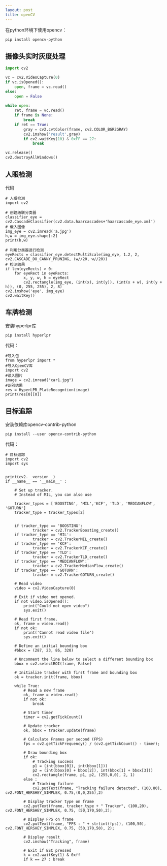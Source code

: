 ```yaml
---
layout: post
title: openCV
---
```


在python环境下使用opencv：

    pip install opencv-python

## 摄像头实时灰度处理

```python
import cv2

vc = cv2.VideoCapture(0)
if vc.isOpened():
    open, frame = vc.read()
else:
    open = False
    
while open:
    ret, frame = vc.read()
    if frame is None:
        break
    if ret == True:
        gray = cv2.cvtColor(frame, cv2.COLOR_BGR2GRAY)
        cv2.imshow('result',gray)
        if cv2.waitKey(10) & 0xFF == 27:
            break

vc.release()
cv2.destroyAllWindows()
```

## 人眼检测

代码

    # 人眼检测
    import cv2

    # 创建级联分类器
    classifier_eye = cv2.CascadeClassifier(cv2.data.haarcascades+'haarcascade_eye.xml')
    # 载入图像
    img_eye = cv2.imread('a.jpg')
    h,w = img_eye.shape[:2]
    print(h,w)

    # 利用分类器进行检测
    eyeRects = classifier_eye.detectMultiScale(img_eye, 1.2, 2, cv2.CASCADE_DO_CANNY_PRUNING, (w//20, w//20))
    # 检测结果
    if len(eyeRects) > 0:
        for eyeRect in eyeRects:
            x, y, w, h = eyeRect
            cv2.rectangle(img_eye, (int(x), int(y)), (int(x + w), int(y + h)), (0, 255, 255), 2, 8)
    cv2.imshow('eye', img_eye)
    cv2.waitKey()

## 车牌检测

安装hyperlpr库

    pip install hyperlpr

代码：

    #导入包
    from hyperlpr import *
    #导入OpenCV库
    import cv2
    #读入图片
    image = cv2.imread("car1.jpg")
    #识别结果
    res = HyperLPR_PlateRecogntion(image)
    print(res[0][0])

## 目标追踪 

安装依赖库opencv-contrib-python

    pip install --user opencv-contrib-python

代码：

    # 目标追踪
    import cv2
    import sys
    
    
    print(cv2.__version__)
    if __name__ == '__main__' :
    
        # Set up tracker.
        # Instead of MIL, you can also use
    
        tracker_types = ['BOOSTING', 'MIL','KCF', 'TLD', 'MEDIANFLOW', 'GOTURN']
        tracker_type = tracker_types[2]
    
        
        if tracker_type == 'BOOSTING':
                tracker = cv2.TrackerBoosting_create()
        if tracker_type == 'MIL':
                tracker = cv2.TrackerMIL_create()
        if tracker_type == 'KCF':
                tracker = cv2.TrackerKCF_create()
        if tracker_type == 'TLD':
                tracker = cv2.TrackerTLD_create()
        if tracker_type == 'MEDIANFLOW':
                tracker = cv2.TrackerMedianFlow_create()
        if tracker_type == 'GOTURN':
                tracker = cv2.TrackerGOTURN_create()
    
        # Read video
        video = cv2.VideoCapture(0)
    
        # Exit if video not opened.
        if not video.isOpened():
            print("Could not open video")
            sys.exit()
    
        # Read first frame.
        ok, frame = video.read()
        if not ok:
            print('Cannot read video file')
            sys.exit()
        
        # Define an initial bounding box
        #bbox = (287, 23, 86, 320)
    
        # Uncomment the line below to select a different bounding box
        bbox = cv2.selectROI(frame, False)
    
        # Initialize tracker with first frame and bounding box
        ok = tracker.init(frame, bbox)
    
        while True:
            # Read a new frame
            ok, frame = video.read()
            if not ok:
                break
            
            # Start timer
            timer = cv2.getTickCount()
    
            # Update tracker
            ok, bbox = tracker.update(frame)
    
            # Calculate Frames per second (FPS)
            fps = cv2.getTickFrequency() / (cv2.getTickCount() - timer);
    
            # Draw bounding box
            if ok:
                # Tracking success
                p1 = (int(bbox[0]), int(bbox[1]))
                p2 = (int(bbox[0] + bbox[2]), int(bbox[1] + bbox[3]))
                cv2.rectangle(frame, p1, p2, (255,0,0), 2, 1)
            else :
                # Tracking failure
                cv2.putText(frame, "Tracking failure detected", (100,80), cv2.FONT_HERSHEY_SIMPLEX, 0.75,(0,0,255),2)
    
            # Display tracker type on frame
            cv2.putText(frame, tracker_type + " Tracker", (100,20), cv2.FONT_HERSHEY_SIMPLEX, 0.75, (50,170,50),2);
        
            # Display FPS on frame
            cv2.putText(frame, "FPS : " + str(int(fps)), (100,50), cv2.FONT_HERSHEY_SIMPLEX, 0.75, (50,170,50), 2);
    
            # Display result
            cv2.imshow("Tracking", frame)
    
            # Exit if ESC pressed
            k = cv2.waitKey(1) & 0xff
            if k == 27 : break
